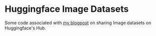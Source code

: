 # Huggingface Image Datasets

Some code associated with [my blogpost](https://nateraw.com/2021/06/huggingface-image-datasets/) on sharing Image datasets on Huggingface's Hub.
